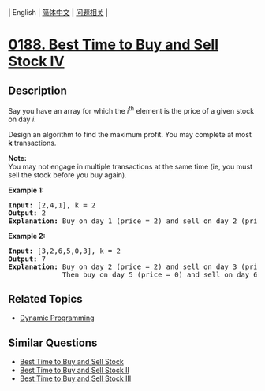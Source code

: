 
| English | [简体中文](README.md) | [问题相关](QUESTION.md) |
# [0188. Best Time to Buy and Sell Stock IV](https://leetcode-cn.com/problems/best-time-to-buy-and-sell-stock-iv/)
## Description
<p>Say you have an array for which the <i>i</i><sup>th</sup> element is the price of a given stock on day <i>i</i>.</p>

<p>Design an algorithm to find the maximum profit. You may complete at most <b>k</b> transactions.</p>

<p><b>Note:</b><br />
You may not engage in multiple transactions at the same time (ie, you must sell the stock before you buy again).</p>

<p><strong>Example 1:</strong></p>

<pre>
<strong>Input:</strong> [2,4,1], k = 2
<strong>Output:</strong> 2
<strong>Explanation:</strong> Buy on day 1 (price = 2) and sell on day 2 (price = 4), profit = 4-2 = 2.
</pre>

<p><strong>Example 2:</strong></p>

<pre>
<strong>Input:</strong> [3,2,6,5,0,3], k = 2
<strong>Output:</strong> 7
<strong>Explanation:</strong> Buy on day 2 (price = 2) and sell on day 3 (price = 6), profit = 6-2 = 4.
&nbsp;            Then buy on day 5 (price = 0) and sell on day 6 (price = 3), profit = 3-0 = 3.
</pre>
## Related Topics
- [Dynamic Programming](https://leetcode-cn.com/tag/dynamic-programming)
## Similar Questions
- [Best Time to Buy and Sell Stock](../0121/README_EN.md)
- [Best Time to Buy and Sell Stock II](../0122/README_EN.md)
- [Best Time to Buy and Sell Stock III](../0123/README_EN.md)
